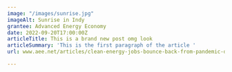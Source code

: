 ```yaml
---
image: "/images/sunrise.jpg"
imageAlt: Sunrise in Indy
grantee: Advanced Energy Economy
date: 2022-09-20T17:00:00Z
articleTitle: This is a brand new post omg look
articleSummary: 'This is the first paragraph of the article '
url: www.aee.net/articles/clean-energy-jobs-bounce-back-from-pandemic-dip-poised-to-soar-with-new-federal-investments

---
```

